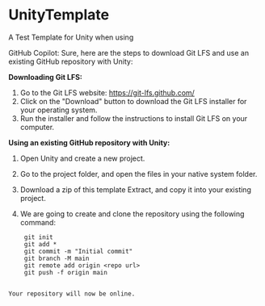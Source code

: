 # UnityTemplate
A Test Template for Unity when using 

GitHub Copilot: Sure, here are the steps to download Git LFS and use an existing GitHub repository with Unity:

**Downloading Git LFS:**

1. Go to the Git LFS website: https://git-lfs.github.com/
2. Click on the "Download" button to download the Git LFS installer for your operating system.
3. Run the installer and follow the instructions to install Git LFS on your computer.

**Using an existing GitHub repository with Unity:**

1. Open Unity and create a new project.
2. Go to the project folder, and open the files in your native system folder.
3. Download a zip of this template Extract, and copy it into your existing project. 
4. We are going to create and clone the repository using the following command:

   ```
    git init
    git add *
    git commit -m "Initial commit"
    git branch -M main
    git remote add origin <repo url>
    git push -f origin main
  ```

Your repository will now be online.

